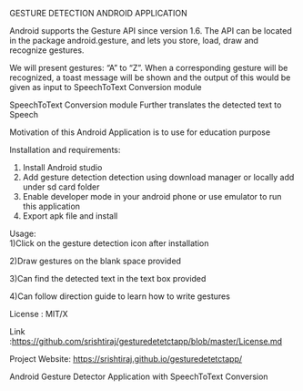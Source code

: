 GESTURE DETECTION ANDROID APPLICATION

Android supports the Gesture API since version 1.6. The API can be located in the package android.gesture, and lets you store, load, draw and recognize gestures. 

We will present gestures: “A” to “Z”. When a corresponding gesture will be recognized, a toast message will be shown and the output of this would be given as input to SpeechToText Conversion module 

SpeechToText Conversion module Further translates the detected text to Speech

Motivation of this Android Application is to use for education purpose

Installation and requirements:
  1) Install Android studio 
  2) Add gesture detection detection using download manager or locally add under sd card folder
  3) Enable developer mode in your android phone or use emulator to run this application
  4) Export apk file and install

  Usage:  
  1)Click on the gesture detection icon after installation
  
  2)Draw gestures on the blank space provided
  
  3)Can find the detected text in the text box provided
  
  4)Can follow direction guide to learn how to write gestures
  

License : MIT/X 

Link :https://github.com/srishtiraj/gesturedetetctapp/blob/master/License.md 

Project Website: https://srishtiraj.github.io/gesturedetetctapp/

Android Gesture Detector Application with SpeechToText Conversion

